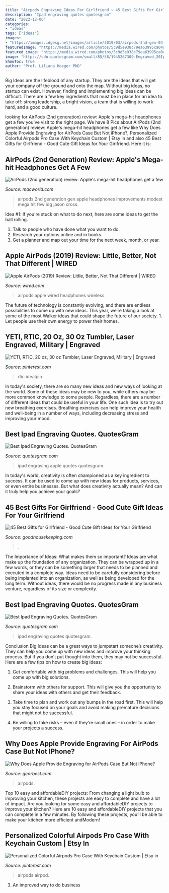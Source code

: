 ```yaml
---
title: "Airpods Engraving Ideas For Girlfriend ~ 45 Best Gifts For Girlfriend"
description: "Ipad engraving quotes quotesgram"
date: "2022-12-06"
categories:
- "ideas"
tags: ["ideas"]
images:
- "https://images.idgesg.net/images/article/2019/03/airpods-2nd-gen-04-100792368-large.jpg"
featuredImage: "https://media.wired.com/photos/5c9d5e938c79ea63995ca04d/191:100/pass/Apple-AirPods-worlds-most-popular-wireless-headphones_03202019.jpg"
featured_image: "https://media.wired.com/photos/5c9d5e938c79ea63995ca04d/191:100/pass/Apple-AirPods-worlds-most-popular-wireless-headphones_03202019.jpg"
image: "https://cdn.quotesgram.com/small/85/58/1945267309-Engraved_20Ipad.jpg"
ShowToc: true
author: "Prof. Liliana Hoeger PhD"
---
```



Big Ideas are the lifeblood of any startup. They are the ideas that will get your company off the ground and onto the map. Without big ideas, no startup can exist. However, finding and implementing big ideas can be difficult. There are a few key ingredients that must be in place for an idea to take off: strong leadership, a bright vision, a team that is willing to work hard, and a good culture.

	

		
looking for AirPods (2nd generation) review: Apple&#039;s mega-hit headphones get a few you've visit to the right page. We have 8 Pics about AirPods (2nd generation) review: Apple&#039;s mega-hit headphones get a few like Why Does Apple Provide Engraving for AirPods Case But Not iPhone?, Personalized Colorful Airpods Pro Case With Keychain Custom | Etsy in and also 45 Best Gifts for Girlfriend - Good Cute Gift Ideas for Your Girlfriend. Here it is:
		
    
## AirPods (2nd Generation) Review: Apple&#039;s Mega-hit Headphones Get A Few

<img loading=lazy src="https://images.idgesg.net/images/article/2019/03/airpods-2nd-gen-04-100792368-large.jpg" onerror="this.onerror=null;this.src='https://tse3.mm.bing.net/th?id=OIP.tdD8crQKUDZm_nsWJaPu4QHaEz&amp;pid=15.1';" alt="AirPods (2nd generation) review: Apple&#039;s mega-hit headphones get a few">

_Source: macworld.com_

>airpods 2nd generation gen apple headphones improvements modest mega hit few idg jason cross. 

	

Idea #1:
If you're stuck on what to do next, here are some ideas to get the ball rolling.
1. Talk to people who have done what you want to do.
2. Research your options online and in books.
3. Get a planner and map out your time for the next week, month, or year.

    
## Apple AirPods (2019) Review: Little, Better, Not That Different | WIRED

<img loading=lazy src="https://media.wired.com/photos/5c9d5e938c79ea63995ca04d/191:100/pass/Apple-AirPods-worlds-most-popular-wireless-headphones_03202019.jpg" onerror="this.onerror=null;this.src='https://tse4.mm.bing.net/th?id=OIP.08oApzfR70G3bY8j2THmbwHaD4&amp;pid=15.1';" alt="Apple AirPods (2019) Review: Little, Better, Not That Different | WIRED">

_Source: wired.com_

>airpods apple wired headphones wireless. 

	

The future of technology is constantly evolving, and there are endless possibilities to come up with new ideas. This year, we’re taking a look at some of the most Walker ideas that could shape the future of our society. 1. Let people use their own energy to power their homes.

    
## YETI, RTIC, 20 Oz, 30 Oz Tumbler, Laser Engraved, Military | Engraved

<img loading=lazy src="https://i.pinimg.com/originals/82/87/28/828728e637b3eced53942a4c2cc20035.jpg" onerror="this.onerror=null;this.src='https://tse2.mm.bing.net/th?id=OIP.moVwH4GNZqA_FUCftxGIqAHaLE&amp;pid=15.1';" alt="YETI, RTIC, 20 oz, 30 oz Tumbler, Laser Engraved, Military | Engraved">

_Source: pinterest.com_

>rtic idealpin. 

	

In today's society, there are so many new ideas and new ways of looking at the world. Some of these ideas may be new to you, while others may be more common knowledge to some people. Regardless, there are a number of different ideas that could be useful in your life. One such idea is to try out new breathing exercises. Breathing exercises can help improve your health and well-being in a number of ways, including decreasing stress and improving your mood.

    
## Best Ipad Engraving Quotes. QuotesGram

<img loading=lazy src="http://theapplegoogle.com/wp-content/uploads/2010/10/tag-ipad.png" onerror="this.onerror=null;this.src='https://tse1.mm.bing.net/th?id=OIP.6YeYJ6qjofGQevIl6X_H-wHaFc&amp;pid=15.1';" alt="Best Ipad Engraving Quotes. QuotesGram">

_Source: quotesgram.com_

>ipad engraving apple quotes quotesgram. 

	

In today's world, creativity is often championed as a key ingredient to success. It can be used to come up with new ideas for products, services, or even entire businesses. But what does creativity actually mean? And can it truly help you achieve your goals?

    
## 45 Best Gifts For Girlfriend - Good Cute Gift Ideas For Your Girlfriend

<img loading=lazy src="https://hips.hearstapps.com/vader-prod.s3.amazonaws.com/1539981625-mantra-bangle-gifts-for-girlfriend-1539981606.jpg?crop=1xw:1xh;center,top&amp;resize=480:*" onerror="this.onerror=null;this.src='https://tse4.mm.bing.net/th?id=OIP.Op-A8MAq3740ZZHWw78bQgHaLH&amp;pid=15.1';" alt="45 Best Gifts for Girlfriend - Good Cute Gift Ideas for Your Girlfriend">

_Source: goodhousekeeping.com_

>. 

	

The Importance of Ideas: What makes them so important?
Ideas are what make up the foundation of any organization. They can be wrapped up in a few words, or they can be something larger that needs to be planned and executed in a complete way. Ideas need to be carefully considering before being implanted into an organization, as well as being developed for the long term. Without ideas, there would be no progress made in any business venture, regardless of its size or complexity.

    
## Best Ipad Engraving Quotes. QuotesGram

<img loading=lazy src="https://cdn.quotesgram.com/small/85/58/1945267309-Engraved_20Ipad.jpg" onerror="this.onerror=null;this.src='https://tse4.mm.bing.net/th?id=OIP.ol6aF3tslnKg73gyrEAWHAAAAA&amp;pid=15.1';" alt="Best Ipad Engraving Quotes. QuotesGram">

_Source: quotesgram.com_

>ipad engraving quotes quotesgram. 

	

Conclusion
Big Ideas can be a great ways to jumpstart someone’s creativity. They can help you come up with new ideas and improve your thinking process. But if you don’t put thought into them, they may not be successful. Here are a few tips on how to create big ideas:
1. Get comfortable with big problems and challenges. This will help you come up with big solutions.

2. Brainstorm with others for support. This will give you the opportunity to share your ideas with others and get their feedback.

3. Take time to plan and work out any bumps in the road first. This will help you stay focused on your goals and avoid making premature decisions that might not be successful.

4. Be willing to take risks – even if they’re small ones – in order to make your projects a success.

    
## Why Does Apple Provide Engraving For AirPods Case But Not IPhone?

<img loading=lazy src="https://review.gbtcdn.com/upload/gearbest/review/20200121/594D79B6DA35D07C7C4B1604CBF06622.jpg" onerror="this.onerror=null;this.src='https://tse2.mm.bing.net/th?id=OIP.I9au80im_jLAnQA_jnXwzgHaD_&amp;pid=15.1';" alt="Why Does Apple Provide Engraving for AirPods Case But Not iPhone?">

_Source: gearbest.com_

>airpods. 

	

Top 10 easy and affordableDIY projects: From changing a light bulb to improving your kitchen, these projects are easy to complete and have a lot of impact.
Are you looking for some easy and affordableDIY projects to improve your kitchen? Here are 10 easy and affordableDIY projects that you can complete in a few minutes. By following these projects, you’ll be able to make your kitchen more efficient andModern!

    
## Personalized Colorful Airpods Pro Case With Keychain Custom | Etsy In

<img loading=lazy src="https://i.pinimg.com/736x/0b/40/2e/0b402ee91ff9726a2637d326de43f5a3.jpg" onerror="this.onerror=null;this.src='https://tse1.mm.bing.net/th?id=OIP.uQKj08VfjMobh5U2bclL1gHaHa&amp;pid=15.1';" alt="Personalized Colorful Airpods Pro Case With Keychain Custom | Etsy in">

_Source: pinterest.com_

>airpods airpod. 

	

3. An improved way to do business

